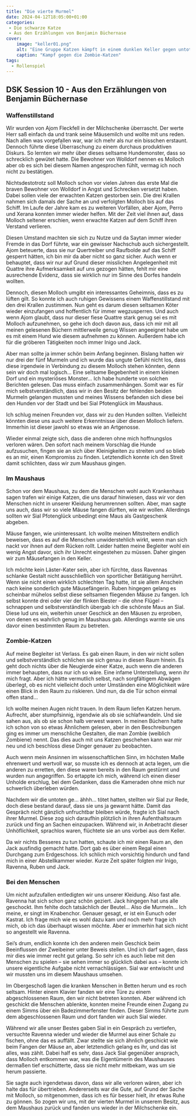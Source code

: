 ```yaml
---
title: "Die vierte Murmel"
date: 2024-04-12T18:05:00+01:00
categories:
 - Die schwarze Katze
 - Aus den Erzählungen von Benjamin Büchernase
cover:
    image: "keller01.png"
    alt: "Eine Gruppe Katzen kämpft in einem dunklen Keller gegen untote Katzen-Zombies."
    caption: "Kampf gegen die Zombie-Katzen"
tags:
  - Rollenspiel
---
```


## DSK Session 10 - Aus den Erzählungen von Benjamin Büchernase

### Waffenstillstand

Wir wurden von Ajom Fleckfell in der Milchschenke überrascht. Der werte Herr saß einfach da und trank seine Mäusemilch und wollte mit uns reden. Nach allen was vorgefallen war, war ich mehr als nur ein bisschen erstaunt.  Dennoch führte diese Überraschung zu einem durchaus produktiven Diskurs. So lernten wir mehr über dieses seltsame Hundemonster, dass so schrecklich gewütet hatte. Die Bewohner von Wolldorf nennen es Molloch aber ob es sich bei diesem Namen angesprochen fühlt, vermag ich noch nicht zu bestätigen. 

Nichtsdestotrotz soll Molloch schon vor vielen Jahren das erste Mal die braven Bewohner von Wolldorf in Angst und Schrecken versetzt haben. Dabei sollen viele der erwachten Katzen gestorben sein. Die drei Krallen nahmen sich damals der Sache an und verfolgten Molloch bis auf das Schiff. Im Laufe der Jahre kam es zu weiteren Vorfällen, aber Ajom, Perro und Xerana konnten immer wieder helfen. Mit der Zeit viel ihnen auf, dass Molloch seltener erschien, wenn erwachte Katzen auf dem Schiff ihren Verstand verlieren. 

Diesen Umstand machten sie sich zu Nutze und da Saytan immer wieder Fremde in das Dorf führte, war ein gewisser Nachschub auch sichergestellt. Ajom beteuerte, dass sie nur Quertreiber und Raufbolde auf das Schiff gesperrt hätten, ich bin mir da aber nicht so ganz sicher. Auch wenn er behauptet, dass wir nur auf Grund dieser misslichen Angelegenheit mit Quattre ihre Aufmerksamkeit auf uns gezogen hätten, fehlt mir eine ausrechende Evidenz, dass sie wirklich nur im Sinne des Dorfes handeln wollten.

Dennoch, diesen Molloch umgibt ein interessantes Geheimnis, dass es zu lüften gilt. So konnte ich auch ruhigen Gewissens einem Waffenstillstand mit den drei Krallen zustimmen. Nun geht es darum diesen seltsamen Köter wieder einzufangen und hoffentlich für immer wegzusperren. Und auch wenn Ajom glaubt, dass nur dieser fiese Quattre stark genug sei es mit Molloch aufzunehmen, so gehe ich doch davon aus, dass ich mir mit all meinen gelesenen Büchern mittlerweile genug Wissen angeeignet habe um es mit einem Hund wie diesem aufnehmen zu können. Außerdem habe ich für die gröberen Tätigkeiten noch immer Inigo und Jack.

Aber man sollte ja immer schön beim Anfang beginnen. Bislang hatten wir nur drei der fünf Murmeln und ich wurde das ungute Gefühl nicht los, dass diese irgendwie in Verbindung zu diesem Molloch stehen könnten, denn sein wir doch mal logisch… Eine seltsame Begebenheit in einem kleinen Dorf und ein mysteriöses Monster… Ich habe hunderte von solchen Berichten gelesen. Das muss einfach zusammenhängen. Somit war es für mich selbstverständlich, dass wir in den Besitz der fehlenden beiden Murmeln gelangen mussten und meines Wissens befanden sich diese bei den Hunden vor der Stadt und bei Sial Pfotenglück im Maushaus.

Ich schlug meinen Freunden vor, dass wir zu den Hunden sollten. Vielleicht könnten diese uns auch weitere Erkenntnisse über diesen Molloch liefern. Immerhin ist dieser jawohl so etwas wie an Artgenosse. 

Wieder einmal zeigte sich, dass die anderen ohne mich hoffnungslos verloren wären. Den sofort nach meinem Vorschlag die Hunde aufzusuchen, fingen sie an sich über Kleinigkeiten zu streiten und so blieb es an mir, einen Kompromiss zu finden. Letztendlich konnte ich den Streit damit schlichten, dass wir zum Maushaus gingen. 

### Im Maushaus

Schon vor dem Maushaus, zu dem die Menschen wohl auch Krankenhaus sagen trafen wir einige Katzen, die uns darauf hinwiesen, dass wir vor den Menschen nicht in unserer Kleidung herumrennen sollten. Aber, man sagte uns auch, dass wir so viele Mäuse fangen dürften, wie wir wollen. Allerdings sollten wir Sial Pfotenglück unbedingt eine Maus als Gastgeschenk abgeben. 

Mäuse fangen, wie uninteressant. Ich wollte meinen Mitstreitern endlich beweisen, dass es auf die Menschen unwiderstehlich wirkt, wenn man sich nackt vor ihnen auf dem Rücken rollt. Leider hatten meine Begleiter wohl ein wenig Angst davor, sich ihr Unrecht eingestehen zu müssen. Daher gingen wir zum Mäusefangen in den Keller.

Ich möchte kein Läster-Kater sein, aber ich fürchte, dass Ravennas schlanke Gestalt nicht ausschließlich von sportlicher Betätigung herrührt. Wenn sie nicht einen wirklich schlechten Tag hatte, ist sie allem Anschein nach keine sonderlich gute Mäusefängerin. Ruben hingegen gelang es scheinbar mühelos selbst diese seltsamen fliegenden Mäuse zu fangen. Ich selbst konnte drei oder vier der flinken Biester – die ohne Flügel – schnappen und selbstverständlich übergab ich die schönste Maus an Sial. Diese lud uns ein, weiterhin unser Geschick an den Mäusen zu erproben, von denen es wahrlich genug im Maushaus gab. Allerdings warnte sie uns davor einen bestimmten Raum zu betreten. 

### Zombie-Katzen

Auf meine Begleiter ist Verlass. Es gab einen Raum, in den wir nicht sollen und selbstverständlich schlichen sie sich genau in diesen Raum hinein. Es geht doch nichts über die Neugierde einer Katze, auch wenn die anderen immer behaupten, dass nur ich so wäre. Eine infame Unterstellung, wenn ihr mich fragt. Aber ich hätte vermutlich selbst, nach sorgfältigem Abwägen überlegt, ob es nicht vielleicht doch unter Umständen eine Möglichkeit wäre einen Blick in den Raum zu riskieren. Und nun, da die Tür schon einmal offen stand…

Ich wollte meinen Augen nicht trauen. In dem Raum liefen Katzen herum. Aufrecht, aber stumpfsinnig, irgendwie als ob sie schlafwandeln. Und sie sahen aus, als ob sie schon halb verwest waren. In meinen Büchern hatte ich schon von so etwas Ähnlichem gelesen, aber in den Beschreibungen ging es immer um menschliche Gestalten, die man Zombie (weiblich Zombiene) nennt. Das dies auch mit uns Katzen geschehen kann war mir neu und ich beschloss diese Dinger genauer zu beobachten. 

Auch wenn mein Ansinnen im wissenschaftlichen Sinn, im höchsten Maße ehrenwert und wertvoll war, so musste ich es dennoch at acta legen, um die anderen zu erretten, den diese waren bereits in den Raum gestürmt und wurden nun angegriffen. So ertappte ich mich, während ich einen dieser Unholde erschlug, bei dem Gedanken, dass die Kameraden ohne mich nur schwerlich überleben würden. 

Nachdem wir die untoten ge… ähhh… tötet hatten, stellten wir Sial zur Rede, doch diese bestand darauf, dass sie uns ja gewarnt hätte. Damit das Gespräch nicht gänzlich unfruchtbar bleiben würde, fragte ich Sial nach ihrer Murmel. Diese zog sich daraufhin plötzlich in ihren Aufenthaltsraum zurück und fing an Sachen einzupacken. Während wir, in Anbetracht dieser Unhöflichkeit, sprachlos waren, flüchtete sie an uns vorbei aus dem Keller.

Da wir nichts Besseres zu tun hatten, schaute ich mir einen Raum an, den Jack ausfindig gemacht hatte. Dort gab es über einem Regal einen Durchgang zum Erdgeschoss. Ich schlich mich vorsichtig hindurch und fand mich in einer Abstellkammer wieder. Kurze Zeit später folgten mir Inigo, Ravenna, Ruben und Jack.

### Bei den Menschen

Um nicht aufzufallen entledigten wir uns unserer Kleidung. Also fast alle. Ravenna hat sich schon ganz schön geziert. Jack hingegen hat uns alle geschockt. Ihm fehlte doch tatsächlich der Beutel… Also die Murmeln… Ich meine, er singt im Knabenchor. Genauer gesagt, er ist ein Eunuch oder Kastrat. Ich frage mich wie es wohl dazu kam und noch mehr frage ich mich, ob ich das überhaupt wissen möchte. Aber er immerhin hat sich nicht so angestellt wie Ravenna. 

Sei’s drum, endlich konnte ich den anderen mein Geschick beim Beeinflussen der Zweibeiner unter Beweis stellen. Und ich darf sagen, dass mir dies wie immer recht gut gelang. So sehr ich es auch liebe mit den Menschen zu spielen – sie sehen immer so glücklich dabei aus – konnte ich unsere eigentliche Aufgabe nicht vernachlässigen. Sial war entwischt und wir mussten uns im diesem Maushaus umsehen. 

Im Obergeschoß lagen die kranken Menschen in Betten herum und es roch seltsam. Hinter einem Klavier fanden wir eine Türe zu einem abgeschlossenen Raum, den wir nicht betreten konnten. Aber während ich geschickt die Menschen ablenkte, konnten meine Freunde einen Zugang zu einem Simms über ein Badezimmerfenster finden. Dieser Simms führte zum dem abgeschlossenen Raum und dort fanden wir auch Sial wieder.

Während wir alle unser Bestes gaben Sial in ein Gespräch zu vertiefen, versuchte Ravenna wieder und wieder die Murmel aus einer Schale zu fischen, ohne das es auffällt. Zwar stellte sie sich ähnlich geschickt wie beim Fangen der Mäuse an, aber letztendlich gelang es ihr, und das ist alles, was zählt. Dabei half es sehr, dass Jack Sial gegenüber ansprach, dass Molloch entkommen war, was die Eigentümerin des Maushauses dermaßen tief erschütterte, dass sie nicht mehr mitbekam, was um sie herum passierte. 

Sie sagte auch irgendetwas davon, dass wir alle verloren wären, aber ich halte das für übertrieben. Andererseits war die Gute, auf Grund der Sache mit Molloch, so mitgenommen, dass ich es für besser hielt, ihr etwas Ruhe zu gönnen. So zogen wir uns, mit der vierten Murmel in unserem Besitz, aus dem Maushaus zurück und fanden uns wieder in der Milchschenke ein.